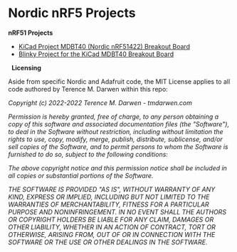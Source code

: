 Nordic nRF5 Projects
====================

**nRF51 Projects**
-    [KiCad Project MDBT40 (Nordic nRF51422) Breakout Board](nRF51/BreakoutBoardMDBT40/)
-    [Blinky Project for the KiCad MDBT40 Breakout Board](nRF51/Blinky/)

 
**Licensing**

Aside from specific Nordic and Adafruit code, the MIT License applies to all code authored by Terence M. Darwen within this repo:

*Copyright (c) 2022-2022 Terence M. Darwen - tmdarwen.com*

*Permission is hereby granted, free of charge, to any person obtaining a copy of
this software and associated documentation files (the "Software"), to deal in
the Software without restriction, including without limitation the rights to
use, copy, modify, merge, publish, distribute, sublicense, and/or sell copies of
the Software, and to permit persons to whom the Software is furnished to do so,
subject to the following conditions:*

*The above copyright notice and this permission notice shall be included in all
copies or substantial portions of the Software.*

*THE SOFTWARE IS PROVIDED "AS IS", WITHOUT WARRANTY OF ANY KIND, EXPRESS OR
IMPLIED, INCLUDING BUT NOT LIMITED TO THE WARRANTIES OF MERCHANTABILITY, FITNESS
FOR A PARTICULAR PURPOSE AND NONINFRINGEMENT. IN NO EVENT SHALL THE AUTHORS OR
COPYRIGHT HOLDERS BE LIABLE FOR ANY CLAIM, DAMAGES OR OTHER LIABILITY, WHETHER
IN AN ACTION OF CONTRACT, TORT OR OTHERWISE, ARISING FROM, OUT OF OR IN
CONNECTION WITH THE SOFTWARE OR THE USE OR OTHER DEALINGS IN THE SOFTWARE.*
